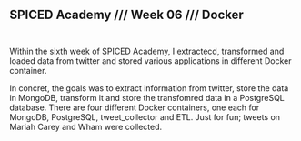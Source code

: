 ## SPICED Academy /// Week 06 /// Docker<br><br>
Within the sixth week of SPICED Academy, I extractecd, transformed and loaded data from twitter and stored various applications in different Docker container. 

In concret, the goals was to extract information from twitter, store the data in MongoDB, transform it and store the transfomred data in a PostgreSQL database. There are four different Docker containers, one each for MongoDB, PostgreSQL, tweet_collector and ETL. Just for fun; tweets on Mariah Carey and Wham were collected. 
